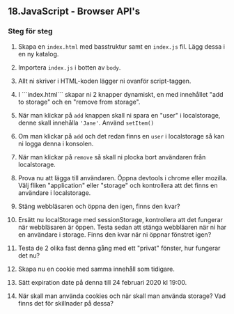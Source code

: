## 18.JavaScript - Browser API's

### Steg för steg

1. Skapa en ```index.html``` med basstruktur samt en ```index.js``` fil. Lägg dessa i en ny katalog.

1. Importera ```index.js``` i botten av ```body```.

1. Allt ni skriver i HTML-koden lägger ni ovanför script-taggen.

1. I ´´´index.html``` skapar ni 2 knapper dynamiskt, en med innehållet "add to storage" och en "remove from storage".

1. När man klickar på ```add``` knappen skall ni spara en "user" i localstorage, denne skall innehålla ```'Jane'```. Använd ```setItem()```

1. Om man klickar på ```add``` och det redan finns en ```user``` i localstorage så kan ni logga denna i konsolen.

1. När man klickar på ```remove``` så skall ni plocka bort användaren från localstorage.

1. Prova nu att lägga till användaren. Öppna devtools i chrome eller mozilla. Välj fliken "application" eller "storage" och kontrollera att det finns en användare i localstorage.

1. Stäng webbläsaren och öppna den igen, finns den kvar?

1. Ersätt nu localStorage med sessionStorage, kontrollera att det fungerar när webbläsaren är öppen. Testa sedan att stänga webbläaren när ni har en användare i storage. Finns den kvar när ni öppnar fönstret igen?

1. Testa de 2 olika fast denna gång med ett "privat" fönster, hur fungerar det nu?

1. Skapa nu en cookie med samma innehåll som tidigare.

1. Sätt expiration date på denna till 24 februari 2020 kl 19:00.

1. När skall man använda cookies och när skall man använda storage? Vad finns det för skillnader på dessa?
